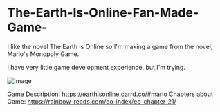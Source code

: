 # The-Earth-Is-Online-Fan-Made-Game-

I like the novel The Earth is Online so I'm making a game from the novel, Mario's Monopoly Game.

I have very little game development experience, but I'm trying. 

![image](https://user-images.githubusercontent.com/44793381/136994333-d3414f5c-e1d6-47d7-a8a9-efe2ed3d3e36.png)

Game Description: https://earthisonline.carrd.co/#mario 
Chapters about Game: https://rainbow-reads.com/eo-index/eo-chapter-21/
